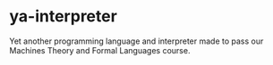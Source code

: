 # ya-interpreter
Yet another programming language and interpreter made to pass our Machines Theory and Formal Languages course.
